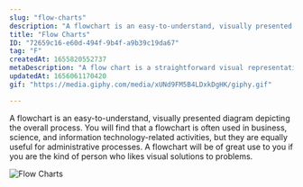```yaml
---
slug: "flow-charts"
description: "A flowchart is an easy-to-understand, visually presented diagram depicting the overall process. You will find that a flowchart is often used in business, science, and information technology-related activities, but they are equally useful for administrative processes. A flowchart will be of great use to you if you are the kind of person who likes visual solutions to problems."
title: "Flow Charts"
ID: "72659c16-e60d-494f-9b4f-a9b39c19da67"
tag: "F"
createdAt: 1655820552737
metaDescription: "A flow chart is a straightforward visual representation of a complex process."
updatedAt: 1656061170420
gif: "https://media.giphy.com/media/xUNd9FM5B4LDxkDgHK/giphy.gif"

---
```

A flowchart is an easy-to-understand, visually presented diagram depicting the overall process. You will find that a flowchart is often used in business, science, and information technology-related activities, but they are equally useful for administrative processes. A flowchart will be of great use to you if you are the kind of person who likes visual solutions to problems.

![Flow Charts](https://media.giphy.com/media/xUNd9FM5B4LDxkDgHK/giphy.gif)